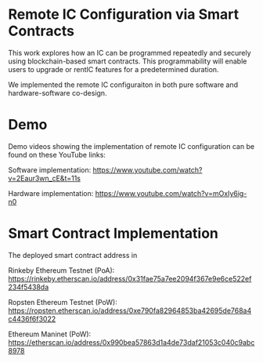 # Remote IC Configuration via Smart Contracts 

This work explores how an IC can be programmed repeatedly and securely using blockchain-based smart contracts. This programmability will enable users to upgrade or rentIC features for a predetermined duration. 

We implemented the remote IC configuraiton in both pure software and hardware-software co-design.

# Demo

Demo videos showing the implementation of remote IC configuration can be found on these YouTube links:

Software implementation:
https://www.youtube.com/watch?v=2Eaur3wn_cE&t=11s

Hardware implementation:
https://www.youtube.com/watch?v=mOxIy6ig-n0

# Smart Contract Implementation
The deployed smart contract address in

Rinkeby Ethereum Testnet (PoA): https://rinkeby.etherscan.io/address/0x31fae75a7ee2094f367e9e6ce522ef234f5438da

Ropsten Ethereum Testnet (PoW): https://ropsten.etherscan.io/address/0xe790fa82964853ba42695de768a4c4436f6f3022

Ethereum Maninet (PoW): https://etherscan.io/address/0x990bea57863d1a4de73daf21053c040c9abc8978
